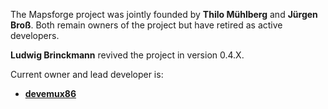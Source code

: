 The Mapsforge project was jointly founded by **Thilo Mühlberg** and **Jürgen Broß**. Both remain owners of the project but have retired as active developers.

**Ludwig Brinckmann** revived the project in version 0.4.X.

Current owner and lead developer is:

- [**devemux86**](https://github.com/devemux86)
